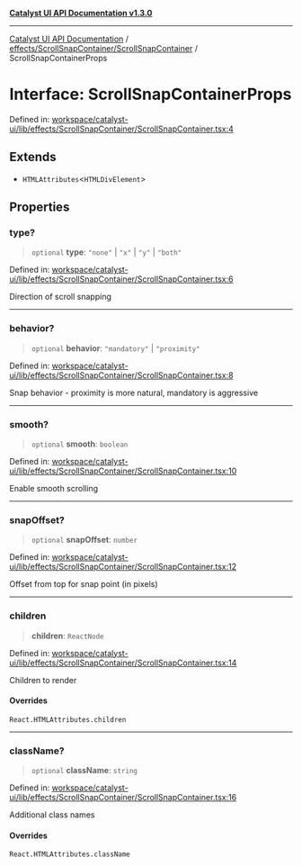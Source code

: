 [**Catalyst UI API Documentation v1.3.0**](../../../../README.md)

---

[Catalyst UI API Documentation](../../../../README.md) / [effects/ScrollSnapContainer/ScrollSnapContainer](../README.md) / ScrollSnapContainerProps

# Interface: ScrollSnapContainerProps

Defined in: [workspace/catalyst-ui/lib/effects/ScrollSnapContainer/ScrollSnapContainer.tsx:4](https://github.com/TheBranchDriftCatalyst/catalyst-ui/blob/main/lib/effects/ScrollSnapContainer/ScrollSnapContainer.tsx#L4)

## Extends

- `HTMLAttributes`\<`HTMLDivElement`\>

## Properties

### type?

> `optional` **type**: `"none"` \| `"x"` \| `"y"` \| `"both"`

Defined in: [workspace/catalyst-ui/lib/effects/ScrollSnapContainer/ScrollSnapContainer.tsx:6](https://github.com/TheBranchDriftCatalyst/catalyst-ui/blob/main/lib/effects/ScrollSnapContainer/ScrollSnapContainer.tsx#L6)

Direction of scroll snapping

---

### behavior?

> `optional` **behavior**: `"mandatory"` \| `"proximity"`

Defined in: [workspace/catalyst-ui/lib/effects/ScrollSnapContainer/ScrollSnapContainer.tsx:8](https://github.com/TheBranchDriftCatalyst/catalyst-ui/blob/main/lib/effects/ScrollSnapContainer/ScrollSnapContainer.tsx#L8)

Snap behavior - proximity is more natural, mandatory is aggressive

---

### smooth?

> `optional` **smooth**: `boolean`

Defined in: [workspace/catalyst-ui/lib/effects/ScrollSnapContainer/ScrollSnapContainer.tsx:10](https://github.com/TheBranchDriftCatalyst/catalyst-ui/blob/main/lib/effects/ScrollSnapContainer/ScrollSnapContainer.tsx#L10)

Enable smooth scrolling

---

### snapOffset?

> `optional` **snapOffset**: `number`

Defined in: [workspace/catalyst-ui/lib/effects/ScrollSnapContainer/ScrollSnapContainer.tsx:12](https://github.com/TheBranchDriftCatalyst/catalyst-ui/blob/main/lib/effects/ScrollSnapContainer/ScrollSnapContainer.tsx#L12)

Offset from top for snap point (in pixels)

---

### children

> **children**: `ReactNode`

Defined in: [workspace/catalyst-ui/lib/effects/ScrollSnapContainer/ScrollSnapContainer.tsx:14](https://github.com/TheBranchDriftCatalyst/catalyst-ui/blob/main/lib/effects/ScrollSnapContainer/ScrollSnapContainer.tsx#L14)

Children to render

#### Overrides

`React.HTMLAttributes.children`

---

### className?

> `optional` **className**: `string`

Defined in: [workspace/catalyst-ui/lib/effects/ScrollSnapContainer/ScrollSnapContainer.tsx:16](https://github.com/TheBranchDriftCatalyst/catalyst-ui/blob/main/lib/effects/ScrollSnapContainer/ScrollSnapContainer.tsx#L16)

Additional class names

#### Overrides

`React.HTMLAttributes.className`
